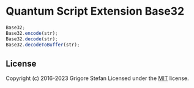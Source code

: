 # Quantum Script Extension Base32

```javascript
Base32;
Base32.encode(str);
Base32.decode(str);
Base32.decodeToBuffer(str);
```

## License

Copyright (c) 2016-2023 Grigore Stefan
Licensed under the [MIT](LICENSE) license.
